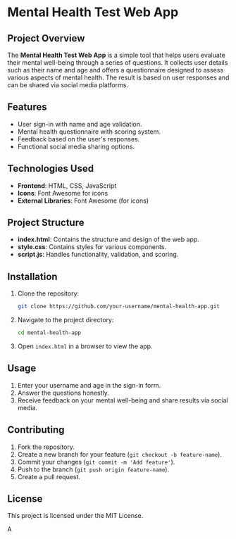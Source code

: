 # Mental Health Test Web App

## Project Overview
The **Mental Health Test Web App** is a simple tool that helps users evaluate their mental well-being through a series of questions. It collects user details such as their name and age and offers a questionnaire designed to assess various aspects of mental health. The result is based on user responses and can be shared via social media platforms.

## Features
- User sign-in with name and age validation.
- Mental health questionnaire with scoring system.
- Feedback based on the user's responses.
- Functional social media sharing options.

## Technologies Used
- **Frontend**: HTML, CSS, JavaScript
- **Icons**: Font Awesome for icons
- **External Libraries**: Font Awesome (for icons)

## Project Structure
- **index.html**: Contains the structure and design of the web app.
- **style.css**: Contains styles for various components.
- **script.js**: Handles functionality, validation, and scoring.
  
## Installation
1. Clone the repository:
    ```bash
    git clone https://github.com/your-username/mental-health-app.git
    ```
2. Navigate to the project directory:
    ```bash
    cd mental-health-app
    ```
3. Open `index.html` in a browser to view the app.

## Usage
1. Enter your username and age in the sign-in form.
2. Answer the questions honestly.
3. Receive feedback on your mental well-being and share results via social media.

## Contributing
1. Fork the repository.
2. Create a new branch for your feature (`git checkout -b feature-name`).
3. Commit your changes (`git commit -m 'Add feature'`).
4. Push to the branch (`git push origin feature-name`).
5. Create a pull request.

## License
This project is licensed under the MIT License.

A
